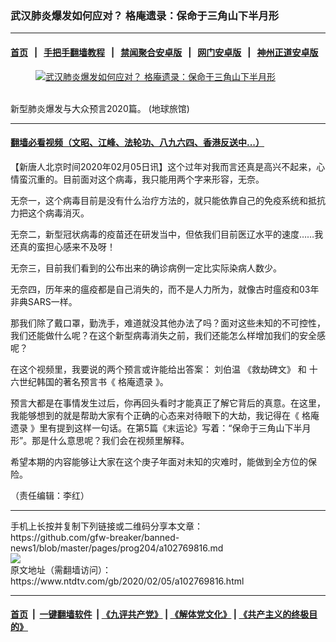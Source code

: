 ### 武汉肺炎爆发如何应对？ 格庵遗录：保命于三角山下半月形
------------------------

#### [首页](https://github.com/gfw-breaker/banned-news1/blob/master/README.md) &nbsp;&nbsp;|&nbsp;&nbsp; [手把手翻墙教程](https://github.com/gfw-breaker/guides/wiki) &nbsp;&nbsp;|&nbsp;&nbsp; [禁闻聚合安卓版](https://github.com/gfw-breaker/bn-android) &nbsp;&nbsp;|&nbsp;&nbsp; [网门安卓版](https://github.com/oGate2/oGate) &nbsp;&nbsp;|&nbsp;&nbsp; [神州正道安卓版](https://github.com/SzzdOgate/update) 



<div><div class="featured_image">
 <a href="https://i.ntdtv.com/assets/uploads/2020/02/maxresdefault-3-1.jpg" target="_blank">
  <figure>
   <img alt="武汉肺炎爆发如何应对？ 格庵遗录：保命于三角山下半月形" src="https://i.ntdtv.com/assets/uploads/2020/02/maxresdefault-3-1-800x450.jpg"/>
  </figure><br/>
 </a>
 <span class="caption">
  新型肺炎爆发与大众预言2020篇。 (地球旅馆)
 </span>
</div>
</div><hr/>

#### [翻墙必看视频（文昭、江峰、法轮功、八九六四、香港反送中...）](http://167.172.214.107/home.html)

<div><div class="post_content" itemprop="articleBody">
 <p>
  【新唐人北京时间2020年02月05日讯】这个过年对我而言还真是高兴不起来，心情蛮沉重的。目前面对这个病毒，我只能用两个字来形容，无奈。
 </p>
 <div class="video_fit_container">
 </div>
 <p>
  无奈一，这个病毒目前是没有什么治疗方法的，就只能依靠自己的免疫系统和抵抗力把这个病毒消灭。
 </p>
 <p>
  无奈二，新型冠状病毒的疫苗还在研发当中，但依我们目前医辽水平的速度……我还真的蛮担心感来不及呀！
 </p>
 <p>
  无奈三，目前我们看到的公布出来的确诊病例一定比实际染病人数少。
 </p>
 <p>
  无奈四，历年来的瘟疫都是自己消失的，而不是人力所为，就像古时瘟疫和03年非典SARS一样。
 </p>
 <p>
  那我们除了戴口罩，勤洗手，难道就没其他办法了吗？面对这些未知的不可控性，我们还能做什么呢？在这个新型病毒消失之前，我们还能怎么样增加我们的安全感呢？
 </p>
 <p>
  在这个视频里，我要说的两个预言或许能给出答案：
  <ok href="https://www.ntdtv.com/gb/刘伯温.htm">
   刘伯温
  </ok>
  <ok href="https://www.ntdtv.com/gb/《救劫碑文》.htm">
   《救劫碑文》
  </ok>
  和 十六世纪韩国的著名预言书《
  <ok href="https://www.ntdtv.com/gb/格庵遗录.htm">
   格庵遗录
  </ok>
  》。
 </p>
 <p>
  预言大都是在事情发生过后，你再回头看时才能真正了解它背后的真意。在这里，我能够想到的就是帮助大家有个正确的心态来对待眼下的大劫，我记得在《
  <ok href="https://www.ntdtv.com/gb/格庵遗录.htm">
   格庵遗录
  </ok>
  》里有提到这样一句话。在第5篇《末运论》写着：“保命于三角山下半月形”。那是什么意思呢？我们会在视频里解释。
 </p>
 <p>
  希望本期的内容能够让大家在这个庚子年面对未知的灾难时，能做到全方位的保险。
 </p>
 <p>
  （责任编辑：李红）
 </p>
 <div class="single_ad">
 </div>
</div>
</div>
<hr/>
手机上长按并复制下列链接或二维码分享本文章：<br/>
https://github.com/gfw-breaker/banned-news1/blob/master/pages/prog204/a102769816.md <br/>
<a href='https://github.com/gfw-breaker/banned-news1/blob/master/pages/prog204/a102769816.md'><img src='https://github.com/gfw-breaker/banned-news1/blob/master/pages/prog204/a102769816.md.png'/></a> <br/>
原文地址（需翻墙访问）：https://www.ntdtv.com/gb/2020/02/05/a102769816.html


------------------------
#### [首页](https://github.com/gfw-breaker/banned-news1/blob/master/README.md) &nbsp;|&nbsp; [一键翻墙软件](https://github.com/gfw-breaker/nogfw/blob/master/README.md) &nbsp;| [《九评共产党》](https://github.com/gfw-breaker/9ping.md/blob/master/README.md#九评之一评共产党是什么) | [《解体党文化》](https://github.com/gfw-breaker/jtdwh.md/blob/master/README.md) | [《共产主义的终极目的》](https://github.com/gfw-breaker/gczydzjmd.md/blob/master/README.md)


<img src='http://gfw-breaker.win/banned-news/pages/prog204/a102769816.md' width='0px' height='0px'/>